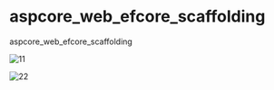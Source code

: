 # aspcore_web_efcore_scaffolding
aspcore_web_efcore_scaffolding


![11](https://user-images.githubusercontent.com/61469290/101383523-4451b500-38df-11eb-8afe-c8fe3914159b.PNG)


![22](https://user-images.githubusercontent.com/61469290/101383591-57648500-38df-11eb-8e3a-36f1b4ba8754.PNG)
